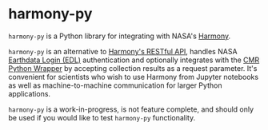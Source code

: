 # harmony-py

`harmony-py` is a Python library for integrating with NASA's [Harmony](https://harmony.earthdata.nasa.gov/).

`harmony-py` is an alternative to [Harmony's RESTful API](https://harmony.earthdata.nasa.gov/docs/api/), handles NASA [Earthdata Login (EDL)](https://urs.earthdata.nasa.gov/home) authentication and optionally integrates with the [CMR Python Wrapper](https://github.com/nasa/eo-metadata-tools) by accepting collection results as a request parameter. It's convenient for scientists who wish to use Harmony from Jupyter notebooks as well as machine-to-machine communication for larger Python applications.

`harmony-py` is a work-in-progress, is not feature complete, and should only be used if you would like to test `harmony-py` functionality.